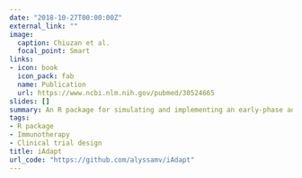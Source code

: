 ```yaml
---
date: "2018-10-27T00:00:00Z"
external_link: ""
image:
  caption: Chiuzan et al.
  focal_point: Smart
links:
- icon: book
  icon_pack: fab
  name: Publication
  url: https://www.ncbi.nlm.nih.gov/pubmed/30524665
slides: []
summary: An R package for simulating and implementing an early-phase adaptive dose-finding design.
tags:
- R package
- Immunotherapy 
- Clinical trial design
title: iAdapt
url_code: "https://github.com/alyssamv/iAdapt"
---
```


